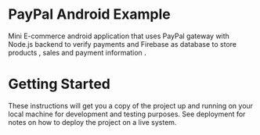 # PayPal Android Example
Mini E-commerce android application that uses PayPal gateway with Node.js backend to verify payments and Firebase as database to store
products , sales and payment information .

# Getting Started
These instructions will get you a copy of the project up and running on your local machine for development and testing purposes. See deployment for notes on how to deploy the project on a live system.


